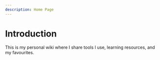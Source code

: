 ```yaml
---
description: Home Page
---
```


# Introduction

This is my personal wiki where I share tools I use, learning resources, and my favourites.

